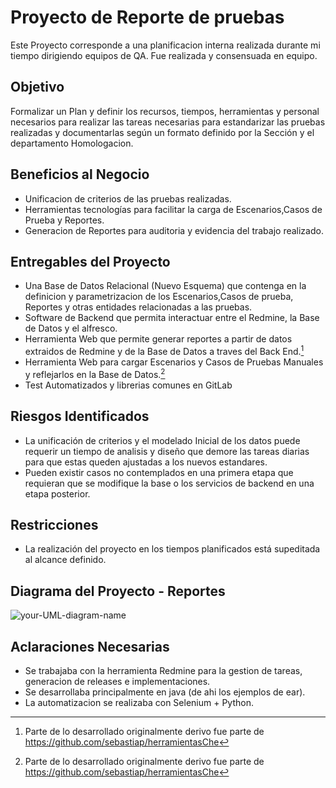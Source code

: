 # Proyecto de Reporte de pruebas
Este Proyecto corresponde a una planificacion interna realizada durante mi tiempo dirigiendo equipos de QA. Fue realizada y consensuada en equipo.

## Objetivo
Formalizar un Plan y definir los recursos, tiempos, herramientas y personal necesarios para realizar las tareas necesarias para estandarizar las pruebas realizadas y documentarlas según un formato definido por la Sección y el departamento Homologacion.

## Beneficios al Negocio
* Unificacion de criterios de las pruebas realizadas.
* Herramientas tecnologías para facilitar la carga de Escenarios,Casos de Prueba y Reportes.
* Generacion de Reportes para auditoria y evidencia del trabajo realizado.

## Entregables del Proyecto
* Una Base de Datos Relacional (Nuevo Esquema) que contenga en la definicion y parametrizacion de los Escenarios,Casos de prueba, Reportes y otras entidades relacionadas a las pruebas.
* Software de Backend que permita interactuar entre el Redmine, la Base de Datos y el alfresco.
* Herramienta Web que permite generar reportes a partir de datos extraidos de Redmine y de la Base de Datos a traves del Back End.[^che]
* Herramienta Web para cargar Escenarios y Casos de Pruebas Manuales y reflejarlos en la Base de Datos.[^che]
* Test Automatizados y librerias comunes en GitLab

## Riesgos Identificados 

* La unificación de criterios y el modelado Inicial de los datos puede requerir un tiempo de analisis y diseño que demore las tareas diarias para que estas queden ajustadas a los nuevos estandares.
* Pueden existir casos no contemplados en una primera etapa que requieran que se modifique la base o los servicios de backend en una etapa posterior.

## Restricciones
* La realización del proyecto en los tiempos planificados está supeditada al alcance definido.


## Diagrama del Proyecto - Reportes
![your-UML-diagram-name](http://www.plantuml.com/plantuml/proxy?cache=no&src=https://raw.githubusercontent.com/sebastiap/EnciclopediaSerendipica/main/diagramas/QA/reportes.iuml)


## Aclaraciones Necesarias
* Se trabajaba con la herramienta Redmine para la gestion de tareas, generacion de releases e implementaciones.
* Se desarrollaba principalmente en java (de ahi los ejemplos de ear).
* La automatizacion se realizaba con Selenium + Python.

[^che]: Parte de lo desarrollado originalmente derivo fue parte de https://github.com/sebastiap/herramientasChe

